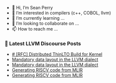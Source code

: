 - 👋 Hi, I’m Sean Perry
- 👀 I’m interested in compilers (c++, COBOL, llvm)
- 🌱 I’m currently learning ...
- 💞️ I’m looking to collaborate on ...
- 📫 How to reach me ...

<!---
s66perry/s66perry is a ✨ special ✨ repository because its `README.md` (this file) appears on your GitHub profile.
You can click the Preview link to take a look at your changes.
--->
### 📕 Latest LLVM Discourse Posts

<!-- DISCOURSE-LLVM:START -->
- [# [RFC] Distributed ThinLTO Build for Kernel](https://discourse.llvm.org/t/rfc-distributed-thinlto-build-for-kernel/85934#post_3)
- [Mandatory data layout in the LLVM dialect](https://discourse.llvm.org/t/mandatory-data-layout-in-the-llvm-dialect/85875#post_18)
- [Mandatory data layout in the LLVM dialect](https://discourse.llvm.org/t/mandatory-data-layout-in-the-llvm-dialect/85875#post_17)
- [Generating RISCV code from MLIR](https://discourse.llvm.org/t/generating-riscv-code-from-mlir/85863#post_16)
- [Generating RISCV code from MLIR](https://discourse.llvm.org/t/generating-riscv-code-from-mlir/85863#post_15)
<!-- DISCOURSE-LLVM:END -->
